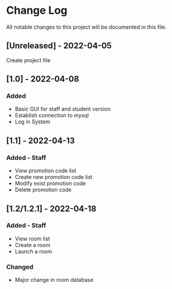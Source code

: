 # Change Log
All notable changes to this project will be documented in this file.

## [Unreleased] - 2022-04-05
Create project file<br/>

## [1.0] - 2022-04-08
### Added
- Basic GUI for staff and student version<br/>
- Establish connection to mysql<br/>
- Log in System<br/>

## [1.1] - 2022-04-13
### Added - Staff
- View promotion code list<br/>
- Create new promotion code list<br/>
- Modify exist promotion code<br/>
- Delete promotion code<br/>

## [1.2/1.2.1] - 2022-04-18
### Added - Staff
- View room list<br/>
- Create a room<br/>
- Launch a room<br/>
### Changed
- Major change in room database<br/>



